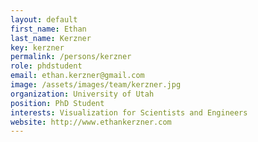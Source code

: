 ```yaml
---
layout: default
first_name: Ethan
last_name: Kerzner
key: kerzner
permalink: /persons/kerzner
role: phdstudent
email: ethan.kerzner@gmail.com
image: /assets/images/team/kerzner.jpg
organization: University of Utah
position: PhD Student
interests: Visualization for Scientists and Engineers
website: http://www.ethankerzner.com
---
```

